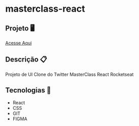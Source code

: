 # masterclass-react
## Projeto 🖥️
[Acesse Aqui](https://vbruno96.github.io/masterclass-react/)

## Descrição 📋
Projeto de UI Clone do Twitter MasterClass React Rocketseat

## Tecnologias 📡
* React
* CSS
* GIT
* FIGMA
